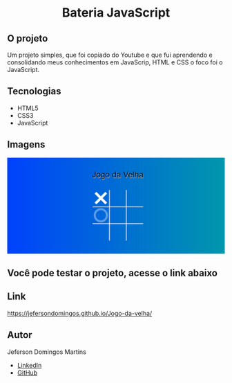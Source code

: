 # <h1 align="center">  Bateria JavaScript </h1>

## <b>O projeto</b> </br>
Um projeto simples, que foi copiado do Youtube e que fui aprendendo e consolidando meus conhecimentos em JavaScrip, HTML e CSS
o foco foi o JavaScript.

## Tecnologias

- HTML5</br>
- CSS3</br>
- JavaScript

## Imagens

![/.png"](https://github.com/JefersonDomingos/Jogo-da-velha/blob/master/assets/layout.png?raw=true)


## Você pode testar o projeto, acesse o link abaixo


## Link

https://jefersondomingos.github.io/Jogo-da-velha/

## Autor
 Jeferson Domingos Martins

- [LinkedIn](https://www.linkedin.com/in/jefersondomingos)</br>
- [GitHub](https://github.com/JefersonDomingos)
